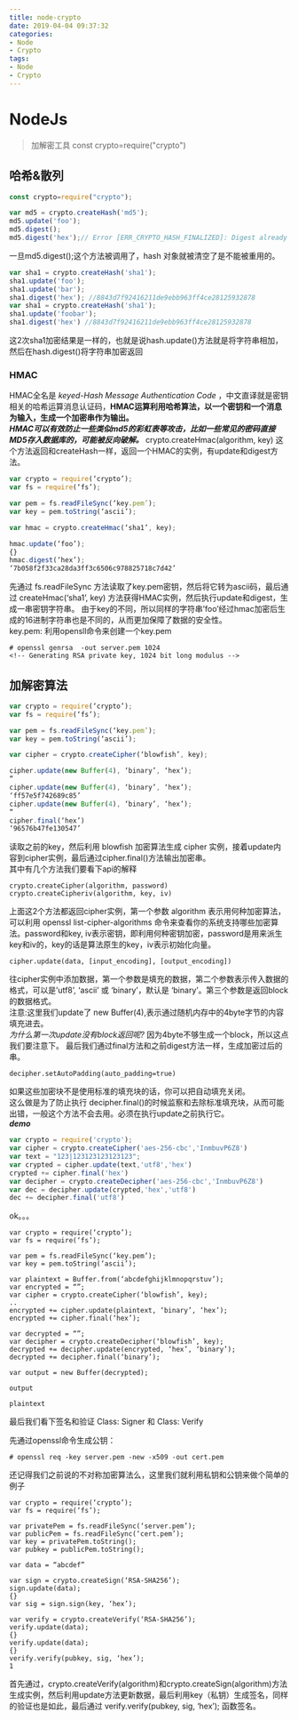 ```yaml
---
title: node-crypto
date: 2019-04-04 09:37:32  
categories:  
- Node
- Crypto
tags:  
- Node
- Crypto
---
```

# NodeJs
>加解密工具
const crypto=require("crypto")


## 哈希&散列

```js
const crypto=require("crypto");

var md5 = crypto.createHash('md5');
md5.update('foo');
md5.digest();
md5.digest('hex');// Error [ERR_CRYPTO_HASH_FINALIZED]: Digest already called
```
一旦md5.digest();这个方法被调用了，hash 对象就被清空了是不能被重用的。
```js
var sha1 = crypto.createHash('sha1');
sha1.update('foo');
sha1.update('bar');
sha1.digest('hex'); //8843d7f92416211de9ebb963ff4ce28125932878
var sha1 = crypto.createHash('sha1');
sha1.update('foobar');
sha1.digest('hex') //8843d7f92416211de9ebb963ff4ce28125932878
```
这2次sha1加密结果是一样的，也就是说hash.update()方法就是将字符串相加，然后在hash.digest()将字符串加密返回

### HMAC   
HMAC全名是 *keyed-Hash Message Authentication Code* ，中文直译就是密钥相关的哈希运算消息认证码，**HMAC运算利用哈希算法，以一个密钥和一个消息为输入，生成一个加密串作为输出。**    
***HMAC可以有效防止一些类似md5的彩虹表等攻击，比如一些常见的密码直接MD5存入数据库的，可能被反向破解。***
crypto.createHmac(algorithm, key)
这个方法返回和createHash一样，返回一个HMAC的实例，有update和digest方法。
```js
var crypto = require(‘crypto’);
var fs = require(‘fs’);

var pem = fs.readFileSync(‘key.pem’);
var key = pem.toString(‘ascii’);

var hmac = crypto.createHmac(‘sha1’, key);

hmac.update(‘foo’);
{}
hmac.digest(‘hex’);
‘7b058f2f33ca28da3ff3c6506c978825718c7d42’
```
先通过 fs.readFileSync 方法读取了key.pem密钥，然后将它转为ascii码，最后通过 createHmac(‘sha1’, key) 方法获得HMAC实例，然后执行update和digest，生成一串密钥字符串。
由于key的不同，所以同样的字符串’foo’经过hmac加密后生成的16进制字符串也是不同的，从而更加保障了数据的安全性。  
key.pem: 利用opensll命令来创建一个key.pem
```
# openssl genrsa  -out server.pem 1024
<!-- Generating RSA private key, 1024 bit long modulus -->
```

## 加解密算法
```js
var crypto = require(‘crypto’);
var fs = require(‘fs’);

var pem = fs.readFileSync(‘key.pem’);
var key = pem.toString(‘ascii’);

var cipher = crypto.createCipher(‘blowfish’, key);

cipher.update(new Buffer(4), ‘binary’, ‘hex’);
”
cipher.update(new Buffer(4), ‘binary’, ‘hex’);
‘ff57e5f742689c85’
cipher.update(new Buffer(4), ‘binary’, ‘hex’);
”
cipher.final(‘hex’)
‘96576b47fe130547’
```
读取之前的key，然后利用 blowfish 加密算法生成 cipher 实例，接着update内容到cipher实例，最后通过cipher.final()方法输出加密串。     
其中有几个方法我们要看下api的解释    
```
crypto.createCipher(algorithm, password)    
crypto.createCipheriv(algorithm, key, iv)   
```     
上面这2个方法都返回cipher实例，第一个参数 algorithm 表示用何种加密算法，可以利用 openssl list-cipher-algorithms 命令来查看你的系统支持哪些加密算法。password和key, iv表示密钥，即利用何种密钥加密，password是用来派生key和iv的，key的话是算法原生的key，iv表示初始化向量。    
```
cipher.update(data, [input_encoding], [output_encoding])    
```
往cipher实例中添加数据，第一个参数是填充的数据，第二个参数表示传入数据的格式，可以是’utf8’, ‘ascii’ 或 ‘binary’，默认是 ‘binary’。第三个参数是返回block的数据格式。     
注意:这里我们update了 new Buffer(4),表示通过随机内存中的4byte字节的内容填充进去。  
*为什么第一次update没有block返回呢?* 因为4byte不够生成一个block，所以这点我们要注意下。
最后我们通过final方法和之前digest方法一样，生成加密过后的串。
```
decipher.setAutoPadding(auto_padding=true)
```
如果这些加密块不是使用标准的填充块的话，你可以把自动填充关闭。   
这么做是为了防止执行 decipher.final()的时候监察和去除标准填充块，从而可能出错，一般这个方法不会去用。必须在执行update之前执行它。   
***demo***
```js
var crypto = require('crypto');
var cipher = crypto.createCipher('aes-256-cbc','InmbuvP6Z8')
var text = "123|123123123123123";
var crypted = cipher.update(text,'utf8','hex')
crypted += cipher.final('hex')
var decipher = crypto.createDecipher('aes-256-cbc','InmbuvP6Z8')
var dec = decipher.update(crypted,'hex','utf8')
dec += decipher.final('utf8')
```
ok。。。

```
var crypto = require(‘crypto’);
var fs = require(‘fs’);

var pem = fs.readFileSync(‘key.pem’);
var key = pem.toString(‘ascii’);

var plaintext = Buffer.from(‘abcdefghijklmnopqrstuv’);
var encrypted = “”;
var cipher = crypto.createCipher(‘blowfish’, key);
..
encrypted += cipher.update(plaintext, ‘binary’, ‘hex’);
encrypted += cipher.final(‘hex’);

var decrypted = “”;
var decipher = crypto.createDecipher(‘blowfish’, key);
decrypted += decipher.update(encrypted, ‘hex’, ‘binary’);
decrypted += decipher.final(‘binary’);

var output = new Buffer(decrypted);

output

plaintext
```
最后我们看下签名和验证 Class: Signer 和 Class: Verify

先通过openssl命令生成公钥：
```
# openssl req -key server.pem -new -x509 -out cert.pem
```
还记得我们之前说的不对称加密算法么，这里我们就利用私钥和公钥来做个简单的例子
```
var crypto = require(‘crypto’);
var fs = require(‘fs’);

var privatePem = fs.readFileSync(‘server.pem’);
var publicPem = fs.readFileSync(‘cert.pem’);
var key = privatePem.toString();
var pubkey = publicPem.toString();

var data = “abcdef”

var sign = crypto.createSign(‘RSA-SHA256’);
sign.update(data);
{}
var sig = sign.sign(key, ‘hex’);

var verify = crypto.createVerify(‘RSA-SHA256’);
verify.update(data);
{}
verify.update(data);
{}
verify.verify(pubkey, sig, ‘hex’);
1
```
首先通过，crypto.createVerify(algorithm)和crypto.createSign(algorithm)方法生成实例，然后利用update方法更新数据，最后利用key（私钥）生成签名，同样的验证也是如此，最后通过 verify.verify(pubkey, sig, ‘hex’); 函数签名。
   
